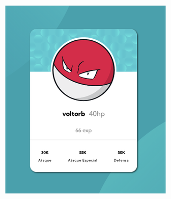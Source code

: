 <img src="pokeAPI/images/main_card.png"
     alt="Markdown Monster icon"
     style="float: left; margin-right: 10px;" />
